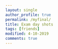 ```yaml
---
layout: single
author_profile: true
permalink: /myfinal/
title: Exam day shots
tags: [friends]
modified: 4-10-2019
comments: true
---
```

<!-- # Exam day shots -->